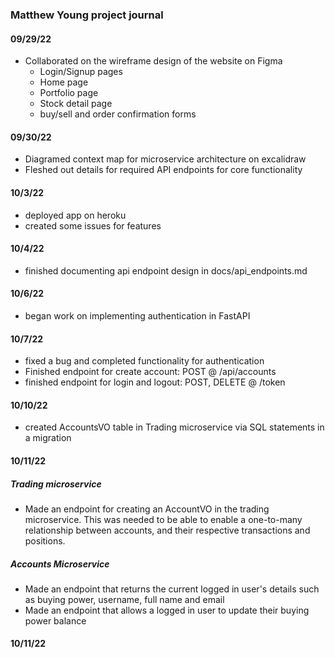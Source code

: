 ### Matthew Young project journal

#### 09/29/22

-   Collaborated on the wireframe design of the website on Figma
    -   Login/Signup pages
    -   Home page
    -   Portfolio page
    -   Stock detail page
    -   buy/sell and order confirmation forms

#### 09/30/22

-   Diagramed context map for microservice architecture on excalidraw
-   Fleshed out details for required API endpoints for core functionality

#### 10/3/22

-   deployed app on heroku
-   created some issues for features

#### 10/4/22

-   finished documenting api endpoint design in docs/api_endpoints.md

#### 10/6/22

-   began work on implementing authentication in FastAPI

#### 10/7/22

-   fixed a bug and completed functionality for authentication
-   Finished endpoint for create account: POST @ /api/accounts
-   finished endpoint for login and logout: POST, DELETE @ /token

#### 10/10/22

-   created AccountsVO table in Trading microservice via SQL statements in a migration

#### 10/11/22

##### Trading microservice

-   Made an endpoint for creating an AccountVO in the trading microservice. This was needed to be able to enable a one-to-many relationship between accounts, and their respective transactions and positions.

##### Accounts Microservice

-   Made an endpoint that returns the current logged in user's details such as buying power, username, full name and email
-   Made an endpoint that allows a logged in user to update their buying power balance

#### 10/11/22
